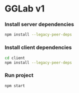 # GGLab v1

### Install server dependencies

```bash
npm install --legacy-peer-deps
```

### Install client dependencies

```bash
cd client
npm install --legacy-peer-deps
```

### Run project

```bash
npm start
```



  
